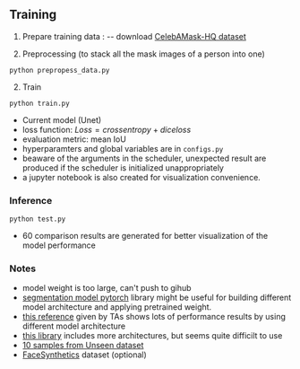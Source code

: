 ## Training
1. Prepare training data :
    -- download [CelebAMask-HQ dataset](https://github.com/switchablenorms/CelebAMask-HQ)

2. Preprocessing
(to stack all the mask images of a person into one)
```Shell
python prepropess_data.py
```

2. Train
```Shell
python train.py
```

- Current model (Unet)
- loss function: $Loss = cross entropy + dice loss$
- evaluation metric: mean IoU 
- hyperparamters and global variables are in `configs.py`
- beaware of the arguments in the scheduler, unexpected result are produced if the scheduler is initialized unappropriately 
- a jupyter notebook is also created for visualization convenience.

### Inference
```Shell
python test.py
```
- 60 comparison results are generated for better visualization of the model performance

### Notes
- model weight is too large, can't push to gihub
- [segmentation model pytorch](https://github.com/qubvel/segmentation_models.pytorch/tree/master) library might be useful for building different model architecture and applying pretrained weight.
- [this reference](https://github.com/hukenovs/easyportrait) given by TAs shows lots of performance results by using different model architecture
- [this library](https://github.com/open-mmlab/mmsegmentation) includes more architectures, but seems quite difficilt to use
- [10 samples from Unseen dataset](https://drive.google.com/drive/folders/1jbOs1aBDN3myl6WX47Qy8nUqp9svA8-j)
- [FaceSynthetics](https://github.com/microsoft/FaceSynthetics) dataset (optional)